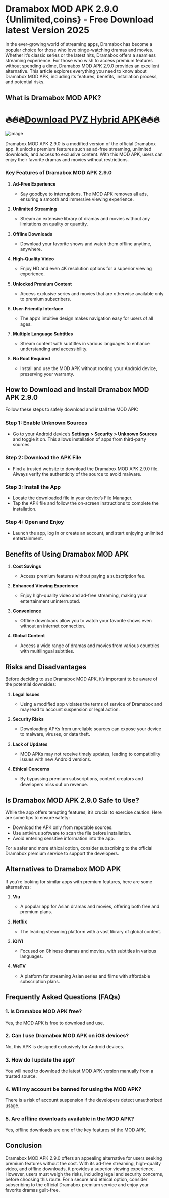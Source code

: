 # Dramabox MOD APK 2.9.0 {Unlimited,coins} - Free Download latest Version 2025

In the ever-growing world of streaming apps, Dramabox has become a popular choice for those who love binge-watching dramas and movies. Whether it’s classic series or the latest hits, Dramabox offers a seamless streaming experience. For those who wish to access premium features without spending a dime, Dramabox MOD APK 2.9.0 provides an excellent alternative. This article explores everything you need to know about Dramabox MOD APK, including its features, benefits, installation process, and potential risks.

## **What is Dramabox MOD APK?**
# 🔥🔥🔥[Download PVZ Hybrid APK](https://modcombo.com/dramabox.html)🔥🔥🔥
![image](https://github.com/user-attachments/assets/ec26ab34-57a2-4d1f-8f2a-0f8d8681d9a1)

Dramabox MOD APK 2.9.0 is a modified version of the official Dramabox app. It unlocks premium features such as ad-free streaming, unlimited downloads, and access to exclusive content. With this MOD APK, users can enjoy their favorite dramas and movies without restrictions.

### **Key Features of Dramabox MOD APK 2.9.0**

1. **Ad-Free Experience**
   - Say goodbye to interruptions. The MOD APK removes all ads, ensuring a smooth and immersive viewing experience.

2. **Unlimited Streaming**
   - Stream an extensive library of dramas and movies without any limitations on quality or quantity.

3. **Offline Downloads**
   - Download your favorite shows and watch them offline anytime, anywhere.

4. **High-Quality Video**
   - Enjoy HD and even 4K resolution options for a superior viewing experience.

5. **Unlocked Premium Content**
   - Access exclusive series and movies that are otherwise available only to premium subscribers.

6. **User-Friendly Interface**
   - The app’s intuitive design makes navigation easy for users of all ages.

7. **Multiple Language Subtitles**
   - Stream content with subtitles in various languages to enhance understanding and accessibility.

8. **No Root Required**
   - Install and use the MOD APK without rooting your Android device, preserving your warranty.

## **How to Download and Install Dramabox MOD APK 2.9.0**

Follow these steps to safely download and install the MOD APK:

### **Step 1: Enable Unknown Sources**
   - Go to your Android device’s **Settings > Security > Unknown Sources** and toggle it on. This allows installation of apps from third-party sources.

### **Step 2: Download the APK File**
   - Find a trusted website to download the Dramabox MOD APK 2.9.0 file. Always verify the authenticity of the source to avoid malware.

### **Step 3: Install the App**
   - Locate the downloaded file in your device’s File Manager.
   - Tap the APK file and follow the on-screen instructions to complete the installation.

### **Step 4: Open and Enjoy**
   - Launch the app, log in or create an account, and start enjoying unlimited entertainment.

## **Benefits of Using Dramabox MOD APK**

1. **Cost Savings**
   - Access premium features without paying a subscription fee.

2. **Enhanced Viewing Experience**
   - Enjoy high-quality video and ad-free streaming, making your entertainment uninterrupted.

3. **Convenience**
   - Offline downloads allow you to watch your favorite shows even without an internet connection.

4. **Global Content**
   - Access a wide range of dramas and movies from various countries with multilingual subtitles.

## **Risks and Disadvantages**

Before deciding to use Dramabox MOD APK, it’s important to be aware of the potential downsides:

1. **Legal Issues**
   - Using a modified app violates the terms of service of Dramabox and may lead to account suspension or legal action.

2. **Security Risks**
   - Downloading APKs from unreliable sources can expose your device to malware, viruses, or data theft.

3. **Lack of Updates**
   - MOD APKs may not receive timely updates, leading to compatibility issues with new Android versions.

4. **Ethical Concerns**
   - By bypassing premium subscriptions, content creators and developers miss out on revenue.

## **Is Dramabox MOD APK 2.9.0 Safe to Use?**

While the app offers tempting features, it’s crucial to exercise caution. Here are some tips to ensure safety:

- Download the APK only from reputable sources.
- Use antivirus software to scan the file before installation.
- Avoid entering sensitive information into the app.

For a safer and more ethical option, consider subscribing to the official Dramabox premium service to support the developers.

## **Alternatives to Dramabox MOD APK**

If you’re looking for similar apps with premium features, here are some alternatives:

1. **Viu**
   - A popular app for Asian dramas and movies, offering both free and premium plans.

2. **Netflix**
   - The leading streaming platform with a vast library of global content.

3. **iQIYI**
   - Focused on Chinese dramas and movies, with subtitles in various languages.

4. **WeTV**
   - A platform for streaming Asian series and films with affordable subscription plans.

## **Frequently Asked Questions (FAQs)**

### **1. Is Dramabox MOD APK free?**
   Yes, the MOD APK is free to download and use.

### **2. Can I use Dramabox MOD APK on iOS devices?**
   No, this APK is designed exclusively for Android devices.

### **3. How do I update the app?**
   You will need to download the latest MOD APK version manually from a trusted source.

### **4. Will my account be banned for using the MOD APK?**
   There is a risk of account suspension if the developers detect unauthorized usage.

### **5. Are offline downloads available in the MOD APK?**
   Yes, offline downloads are one of the key features of the MOD APK.

## **Conclusion**

Dramabox MOD APK 2.9.0 offers an appealing alternative for users seeking premium features without the cost. With its ad-free streaming, high-quality video, and offline downloads, it provides a superior viewing experience. However, users must weigh the risks, including legal and security concerns, before choosing this route. For a secure and ethical option, consider subscribing to the official Dramabox premium service and enjoy your favorite dramas guilt-free.
